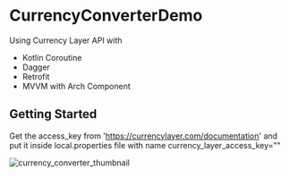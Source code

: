 # CurrencyConverterDemo
Using Currency Layer API with

* Kotlin Coroutine
* Dagger
* Retrofit
* MVVM with Arch Component

## Getting Started
Get the access_key from 'https://currencylayer.com/documentation' and put it inside local.properties file with name currency_layer_access_key=""


![currency_converter_thumbnail](https://user-images.githubusercontent.com/22369188/108065174-b4ba4680-7085-11eb-9c85-90423ca31c21.jpg)

